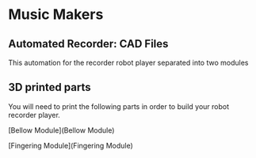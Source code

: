 # Music Makers

## Automated Recorder: CAD Files

This automation for the recorder robot player separated into two modules

## 3D printed parts

You will need to print the following parts in order to build your robot recorder player.

[Bellow Module](Bellow Module)

[Fingering Module](Fingering Module)



